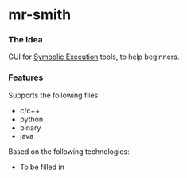 # mr-smith

### The Idea

GUI for [Symbolic Execution](https://en.wikipedia.org/wiki/Symbolic_execution) tools, to help beginners.  

### Features

Supports the following files:
- c/c++
- python
- binary
- java

Based on the following technologies:
- To be filled in
